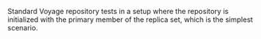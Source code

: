 Standard Voyage repository tests  in a setup where the repository is initialized with the primary member of the replica set, which is the simplest scenario.